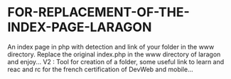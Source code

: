 # FOR-REPLACEMENT-OF-THE-INDEX-PAGE-LARAGON
An index page in php with detection and link of your folder in the www directory. Replace the original index.php in the www directory of laragon and enjoy...
V2 : Tool for creation of a folder, some useful link to learn and reac and rc for the french certification of DevWeb and mobile...
